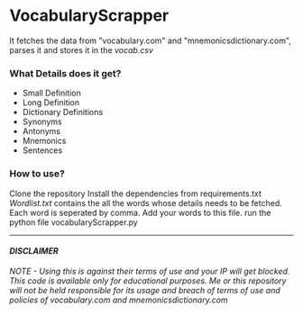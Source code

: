 # VocabularyScrapper

It fetches the data from "vocabulary.com" and "mnemonicsdictionary.com", parses it and stores it in the *vocab.csv*

### What Details does it get?

 - Small Definition
 - Long Definition
 - Dictionary Definitions
 - Synonyms
 - Antonyms
 - Mnemonics
 - Sentences


### How to use?

Clone the repository
Install the dependencies from requirements.txt
*Wordlist.txt* contains the all the words whose details needs to be fetched.
Each word is seperated by comma.
Add your words to this file.
run the python file vocabularyScrapper.py

---------------------------------------------------------------------------------------------------------------

#### *DISCLAIMER*

*NOTE - Using this is against their terms of use and your IP will get blocked.*
*This code is available only for educational purposes. Me or this repository will not be held responsible for its usage and breach of terms of use and policies of vocabulary.com and mnemonicsdictionary.com*

